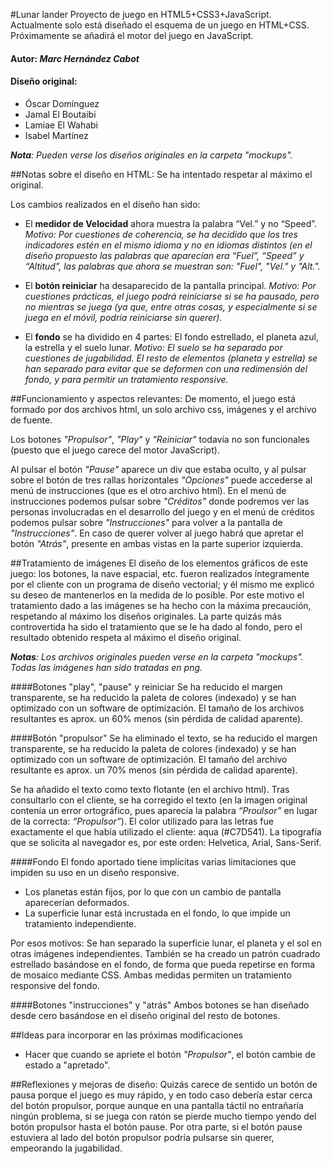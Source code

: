 #Lunar lander
Proyecto de juego en HTML5+CSS3+JavaScript. Actualmente solo está diseñado el esquema de un juego en HTML+CSS. Próximamente se añadirá el motor del juego en JavaScript.

#### Autor: _Marc Hernández Cabot_

#### Diseño original:
+ Óscar Domínguez
+ Jamal El Boutaibi
+ Lamiae El Wahabi
+ Isabel Martínez

_**Nota**: Pueden verse los diseños originales en la carpeta "mockups"._



##Notas sobre el diseño en HTML:
Se ha intentado respetar al máximo el original.

Los cambios realizados en el diseño han sido:

- El **medidor de Velocidad** ahora muestra la palabra “Vel.” y no “Speed”.
*Motivo: Por cuestiones de coherencia, se ha decidido que los tres indicadores estén en el mismo idioma y no en idiomas distintos (en el diseño propuesto las palabras que aparecían era “Fuel”, “Speed” y “Altitud”, las palabras que ahora se muestran son: "Fuel", "Vel." y "Alt.".*

- El **botón reiniciar** ha desaparecido de la pantalla principal.
*Motivo: Por cuestiones prácticas, el juego podrá reiniciarse si se ha pausado, pero no mientras se juega (ya que, entre otras cosas, y especialmente si se juega en el móvil, podría reiniciarse sin querer).*

- El **fondo** se ha dividido en 4 partes: El fondo estrellado, el planeta azul, la estrella y el suelo lunar.
	*Motivo: El suelo se ha separado por cuestiones de jugabilidad. El resto de elementos (planeta y estrella) se han separado para evitar que se deformen con una redimensión del fondo, y para permitir un tratamiento responsive.*

##Funcionamiento y aspectos relevantes:
De momento, el juego está formado por dos archivos html, un solo archivo css, imágenes y el archivo de fuente.

Los botones *"Propulsor"*, *"Play"* y *"Reiniciar"* todavía no son funcionales (puesto que el juego carece del motor JavaScript).

 Al pulsar el botón *"Pause"* aparece un div que estaba oculto, y al pulsar sobre el botón de tres rallas horizontales *"Opciones"* puede accederse al menú de instrucciones (que es el otro archivo html). En el menú de instrucciones podemos pulsar sobre *"Créditos"* donde podremos ver las personas involucradas en el desarrollo del juego y en el menú de créditos podemos pulsar sobre *"Instrucciones"* para volver a la pantalla de *"Instrucciones"*. En caso de querer volver al juego habrá que apretar el botón *"Atrás"*, presente en ambas vistas en la parte superior izquierda.



##Tratamiento de imágenes
El diseño de los elementos gráficos de este juego: los botones, la nave espacial, etc. fueron realizados íntegramente por el cliente con un programa de diseño vectorial; y él mismo me explicó su deseo de mantenerlos en la medida de lo posible. Por este motivo el tratamiento dado a las imágenes se ha hecho con la máxima precaución, respetando al máximo los diseños originales. La parte quizás más controvertida ha sido el tratamiento que se le ha dado al fondo, pero el resultado obtenido respeta al máximo el diseño original.

_**Notas**: Los archivos originales pueden verse en la carpeta "mockups". Todas las imágenes han sido tratadas en png._

####Botones "play", "pause" y reiniciar
Se ha reducido el margen transparente, se ha reducido la paleta de colores (indexado) y se han optimizado con un software de optimización. El tamaño de los archivos resultantes es aprox. un 60% menos (sin pérdida de calidad aparente).

####Botón "propulsor"
Se ha eliminado el texto, se ha reducido el margen transparente, se ha reducido la paleta de colores (indexado) y se han optimizado con un software de optimización. El tamaño del archivo resultante es aprox. un 70% menos (sin pérdida de calidad aparente). 

Se ha añadido el texto como texto flotante (en el archivo html). Tras consultarlo con el cliente, se ha corregido el texto (en la imagen original contenía un error ortográfico, pues aparecía la palabra *“Proulsor”* en lugar de la correcta: *“Propulsor”*). El color utilizado para las letras fue exactamente el que había utilizado el cliente: aqua (#C7D541). La tipografía que se solicita al navegador es, por este orden: Helvetica, Arial, Sans-Serif.

####Fondo
El fondo aportado tiene implícitas varias limitaciones que impiden su uso en un diseño responsive.
* Los planetas están fijos, por lo que con un cambio de pantalla aparecerían deformados.
* La superficie lunar está incrustada en el fondo, lo que impide un tratamiento independiente.

Por esos motivos:
Se han separado la superficie lunar, el planeta y el sol en otras imágenes independientes. También se ha creado un patrón cuadrado estrellado basándose en el fondo, de forma que pueda repetirse en forma de mosaico mediante CSS. Ambas medidas permiten un tratamiento responsive del fondo.

####Botones "instrucciones" y "atrás"
Ambos botones se han diseñado desde cero basándose en el diseño original del resto de botones.


##Ideas para incorporar en las próximas modificaciones
+ Hacer que cuando se apriete el botón *"Propulsor"*, el botón cambie de estado a "apretado".


##Reflexiones y mejoras de diseño:
Quizás carece de sentido un botón de pausa porque el juego es muy rápido, y en todo caso debería estar cerca del botón propulsor, porque aunque en una pantalla táctil no entrañaría ningún problema, si se juega con ratón se pierde mucho tiempo yendo del botón propulsor hasta el botón pause. Por otra parte, si el botón pause estuviera al lado del botón propulsor podría pulsarse sin querer, empeorando la jugabilidad.

